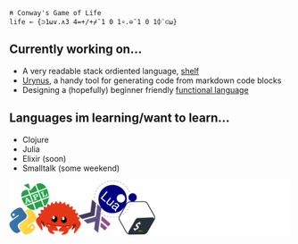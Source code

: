 ```apl
⍝ Conway's Game of Life
life ← {⊃1⍵∨.∧3 4=+/+⌿¯1 0 1∘.⊖¯1 0 1⌽¨⊂⍵}
```
## Currently working on...
- A very readable stack ordiented language, [shelf](https://github.com/dungatoro/shelf)
- [Urynus](https://github.com/dungatoro/urynus), a handy tool for generating code from markdown code blocks
- Designing a (hopefully) beginner friendly [functional language](https://github.com/dungatoro/wudlows)

## Languages im learning/want to learn...
- Clojure
- Julia
- Elixir (soon)
- Smalltalk (some weekend)

![languages](fullstack.png)
 
